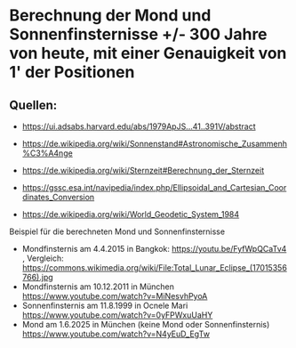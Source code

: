 # Berechnung der Mond und Sonnenfinsternisse +/- 300 Jahre von heute, mit einer Genauigkeit von 1' der Positionen

## Quellen:
- https://ui.adsabs.harvard.edu/abs/1979ApJS...41..391V/abstract
- https://de.wikipedia.org/wiki/Sonnenstand#Astronomische_Zusammenh%C3%A4nge
- https://de.wikipedia.org/wiki/Sternzeit#Berechnung_der_Sternzeit

- https://gssc.esa.int/navipedia/index.php/Ellipsoidal_and_Cartesian_Coordinates_Conversion
- https://de.wikipedia.org/wiki/World_Geodetic_System_1984
  

Beispiel für die berechneten Mond und Sonnenfinsternisse
- Mondfinsternis am 4.4.2015 in Bangkok: https://youtu.be/FyfWpQCaTv4 , Vergleich: https://commons.wikimedia.org/wiki/File:Total_Lunar_Eclipse_(17015356766).jpg
- Mondfinsternis am 10.12.2011 in München https://www.youtube.com/watch?v=MiNesvhPyoA
- Sonnenfinsternis am 11.8.1999 in Ocnele Mari https://www.youtube.com/watch?v=0yFPWxuUaHY
- Mond am 1.6.2025 in München (keine Mond oder Sonnenfinsternis) https://www.youtube.com/watch?v=N4yEuD_EgTw
